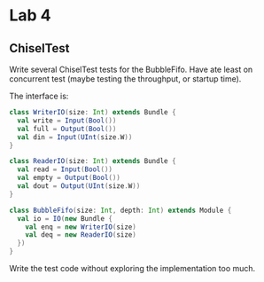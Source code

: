 # Lab 4

## ChiselTest

Write several ChiselTest tests for the BubbleFifo.
Have ate least on concurrent test (maybe testing the throughput, or startup time).


The interface is:

```scala
class WriterIO(size: Int) extends Bundle {
  val write = Input(Bool())
  val full = Output(Bool())
  val din = Input(UInt(size.W))
}

class ReaderIO(size: Int) extends Bundle {
  val read = Input(Bool())
  val empty = Output(Bool())
  val dout = Output(UInt(size.W))
}

class BubbleFifo(size: Int, depth: Int) extends Module {
  val io = IO(new Bundle {
    val enq = new WriterIO(size)
    val deq = new ReaderIO(size)
  })
}
```

Write the test code without exploring the implementation too much.


